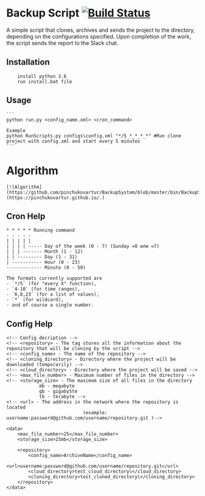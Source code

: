 # Backup Script [![Build Status](https://travis-ci.org/kipe/pycron.svg?branch=master)](https://travis-ci.org/kipe/pycron)
A simple script that clones, archives and sends the project to the directory, depending on the configurations specified. 
Upon completion of the work, the script sends the report to the Slack chat.

## Installation
```
    install python 3.6
	run install.bat file
```

## Usage
	```
	python run.py <config_name.xml> <cron_command>

	Example
	python RunScripts.py configs\config.xml "*/5_*_*_*_*" #Run clone project with config.xml and start every 5 minutes
	```

# Algorithm
	[![Algorithm](https://github.com/pinchukovartur/BackupSystem/blob/master/bin/BackupSystem.png)](https://pinchukovartur.github.io/.)
	
## Cron Help
    * * * * * Running command
    - - - - -
    | | | | |
    | | | | ----- Day of the week (0 - 7) (Sunday =0 или =7)
    | | | ------- Month (1 - 12)
    | | --------- Day (1 - 31)
    | ----------- Hour (0 - 23)
    ------------- Minute (0 - 59)

	The formats currently supported are
	- `*/5` (for "every X" function),
	- `4-10` (for time ranges),
	- `6,8,23` (for a list of values),
	- `*` (for wildcard),
	- and of course a single number.
	
	
## Config Help
```
<!-- Config decription -->
<!-- <repository> - The tag stores all the information about the repository that will be cloning by the script -->
<!-- <config_name> - The name of the repository -->
<!-- <cloning_directory> - Directory where the project will be downloaded (temporarily) -->
<!-- <cloud_directory> - Directory where the project will be saved -->
<!-- <max_file_number> - Maximum number of files in the directory -->
<!-- <storage_size> - The maximum size of all files in the directory
			mb - megabyte  
			gb - gigabySte 
			tb - terabyte -->
<!-- <url> - The address in the network where the repository is located 
							(example: username:password@github.com/username/repository.git )-->
```
```
<data>
	<max_file_number>25</max_file_number>
	<storage_size>25mb</storage_size>

    <repository>
		<config_name>ArchiveName</config_name>
		<url>username:password@github.com/username/repository.git</url>
		<cloud_directory>test_cloud_directory\</cloud_directory>
		<cloning_directory>test_cloned_directory\</cloning_directory>
    </repository>
</data>
```
